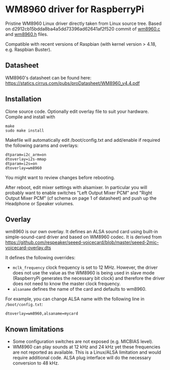 # WM8960 driver for RaspberryPi

Pristine WM8960 Linux driver directly taken from Linux source tree.
Based on d2912cb15bdda8ba4a5dd73396ad62641af2f520 commit of [wm8960.c](https://github.com/torvalds/linux/blob/d2912cb15bdda8ba4a5dd73396ad62641af2f520/sound/soc/codecs/wm8960.c) and [wm8960.h](https://github.com/torvalds/linux/blob/d2912cb15bdda8ba4a5dd73396ad62641af2f520/sound/soc/codecs/wm8960.h) files.

Compatible with recent versions of Raspbian (with kernel version > 4.18, e.g. Raspbian Buster).

## Datasheet

WM8960's datasheet can be found here:
https://statics.cirrus.com/pubs/proDatasheet/WM8960_v4.4.pdf

## Installation

Clone source code.
Optionally edit overlay file to suit your hardware.
Compile and install with

    make
    sudo make install

Makefile will automatically edit /boot/config.txt and add/enable if required the following params and overlays:

    dtparam=i2c_arm=on
    dtoverlay=i2s-mmap
    dtparam=i2s=on
    dtoverlay=wm8960

You might want to review changes before rebooting.

After reboot, edit mixer settings with alsamixer. In particular you will probably want to enable switches "Left Output Mixer PCM" and "Right Output Mixer PCM" (cf schema on page 1 of datasheet) and push up the Headphone or Speaker volumes.

## Overlay

wm8960 is our own overlay. It defines an ALSA sound card using built-in simple-sound-card driver and based on WM8960 codec.
It is derived from https://github.com/respeaker/seeed-voicecard/blob/master/seeed-2mic-voicecard-overlay.dts

It defines the following overrides:
- `mclk_frequency` clock frequency is set to 12 MHz. However, the driver does not use the value as the WM8960 is being used in slave mode (RaspberryPi generates the necessary bit clock) and therefore the driver does not need to know the master clock frequency.
- `alsaname` defines the name of the card and defaults to wm8960.

For example, you can change ALSA name with the following line in `/boot/config.txt`:

    dtoverlay=wm8960,alsaname=mycard

## Known limitations

- Some configuration switches are not exposed (e.g. MICBIAS level).
- WM8960 can play sounds at 12 kHz and 24 kHz yet these frequencies are not reported as available. This is a Linux/ALSA limitation and would require additional code. ALSA plug interface will do the necessary conversion to 48 kHz.

